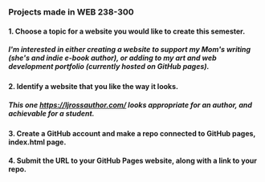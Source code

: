 ### Projects made in WEB 238-300

#### 1. Choose a topic for a website you would like to create this semester. 
##### I'm interested in either creating a website to support my Mom's writing (she's and indie e-book author), or adding to my art and web development portfolio (currently hosted on GitHub pages).

#### 2. Identify a website that you like the way it looks.

##### This one https://ljrossauthor.com/ looks appropriate for an author, and achievable for a student. 

#### 3. Create a GitHub account and make a repo connected to GitHub pages, index.html page.

#### 4. Submit the URL to your GitHub Pages website, along with a link to your repo.
